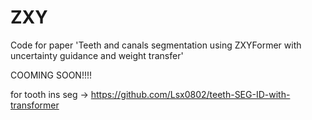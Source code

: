 # ZXY
Code for paper 'Teeth and canals segmentation using ZXYFormer with uncertainty guidance and weight transfer'

COOMING SOON!!!!

for tooth ins seg -> https://github.com/Lsx0802/teeth-SEG-ID-with-transformer
